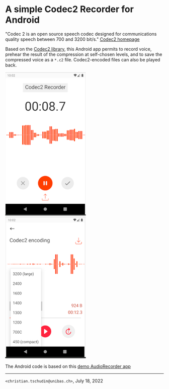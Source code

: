# A simple Codec2 Recorder for Android

"Codec 2 is an open source speech codec designed for communications
quality speech between 700 and 3200 bit/s."
[Codec2 homepage](http://rowetel.com/codec2.html)

Based on the [Codec2 library](https://github.com/drowe67/codec2), this
Android app permits to record voice, prehear the result of the
compression at self-chosen levels, and to save the compressed voice as
a ```*.c2``` file. Codec2-encoded files can also be played back.

![recorder](img/codec2-recorder.png) ![player](img/codec2-player.png)

The Android code is based on this
[demo AudioRecorder app](https://github.com/exRivalis/AudioRecorder)

---
```<christian.tschudin@unibas.ch>```, July 18, 2022
